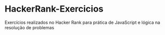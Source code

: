 # HackerRank-Exercicios
Exercícios realizados no Hacker Rank para prática de JavaScript e lógica na resolução de problemas
